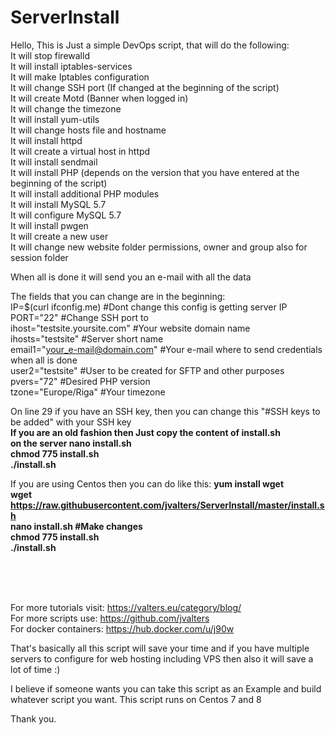 # ServerInstall<br>
Hello, This is Just a simple DevOps script, that will do the following:<br>
It will stop firewalld<br>
It will install iptables-services<br>
It will make Iptables configuration<br>
It will change SSH port (If changed at the beginning of the script)<br>
It will create Motd (Banner when logged in)<br>
It will change the timezone<br>
It will install yum-utils<br>
It will change hosts file and hostname<br>
It will install httpd<br>
It will create a virtual host in httpd<br>
It will install sendmail<br>
It will install PHP (depends on the version that you have entered at the beginning of the script) <br>
It will install additional PHP modules<br>
It will install MySQL 5.7<br>
It will configure MySQL 5.7<br>
It will install pwgen<br>
It will create a new user<br>
It will change new website folder permissions, owner and group also for session folder<br>

When all is done it will send you an e-mail with all the data

The fields that you can change are in the beginning:
<br>
IP=$(curl ifconfig.me) #Dont change this config is getting server IP<br>
PORT="22" #Change SSH port to<br>
ihost="testsite.yoursite.com" #Your website domain name<br>
ihosts="testsite" #Server short name<br>
email1="your_e-mail@domain.com" #Your e-mail where to send credentials when all is done<br>
user2="testsite" #User to be created for SFTP and other purposes<br>
pvers="72" #Desired PHP version<br>
tzone="Europe/Riga" #Your timezone<br>

On line 29 if you have an SSH key, then you can change this "#SSH keys to be added" with your SSH key
<br>
<b>If you are an old fashion then Just copy the content of install.sh<br>
on the server nano install.sh<br>
chmod 775 install.sh<br>
./install.sh<br></b>

If you are using Centos then you can do like this:
<b>yum install wget<br>
  wget https://raw.githubusercontent.com/jvalters/ServerInstall/master/install.sh<br>
  nano install.sh #Make changes<br> 
  chmod 775 install.sh<br>
  ./install.sh</b>
  
  <br><br><br>
  
For more tutorials visit: https://valters.eu/category/blog/<br>
For more scripts use: https://github.com/jvalters<br>
For docker containers: https://hub.docker.com/u/j90w<br>


That's basically all this script will save your time and if you have multiple servers to configure for web hosting including VPS then also it will save a lot of time :)

I believe if someone wants you can take this script as an Example and build whatever script you want. This script runs on Centos 7 and 8


Thank you.
